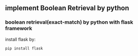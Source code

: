 ## implement Boolean Retrieval by python
### boolean retrieval(exact-match) by python with flask framework

install flask by:
```
pip install flask
```
